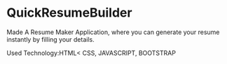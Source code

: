 # QuickResumeBuilder

Made A Resume Maker Application, where you can generate your resume instantly by filling your details.

Used Technology:HTML< CSS, JAVASCRIPT, BOOTSTRAP
